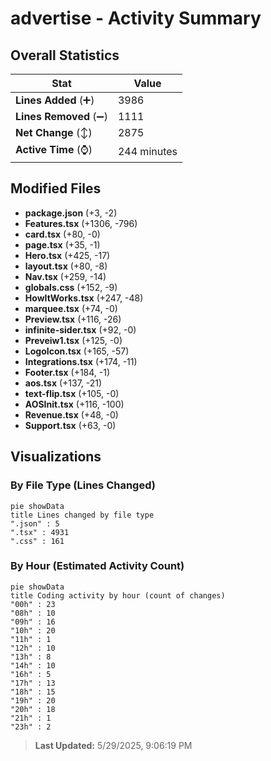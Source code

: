 # advertise - Activity Summary 

## Overall Statistics

| Stat                   | Value                                                             |
| ---------------------- | ----------------------------------------------------------------- |
| **Lines Added** (➕)   | 3986                                          |
| **Lines Removed** (➖) | 1111                                        |
| **Net Change** (↕)    | 2875                |
| **Active Time** (⌚)   | 244 minutes |


## Modified Files
- **package.json** (+3, -2)
- **Features.tsx** (+1306, -796)
- **card.tsx** (+80, -0)
- **page.tsx** (+35, -1)
- **Hero.tsx** (+425, -17)
- **layout.tsx** (+80, -8)
- **Nav.tsx** (+259, -14)
- **globals.css** (+152, -9)
- **HowItWorks.tsx** (+247, -48)
- **marquee.tsx** (+74, -0)
- **Preview.tsx** (+116, -26)
- **infinite-sider.tsx** (+92, -0)
- **Preveiw1.tsx** (+125, -0)
- **LogoIcon.tsx** (+165, -57)
- **Integrations.tsx** (+174, -11)
- **Footer.tsx** (+184, -1)
- **aos.tsx** (+137, -21)
- **text-flip.tsx** (+105, -0)
- **AOSInit.tsx** (+116, -100)
- **Revenue.tsx** (+48, -0)
- **Support.tsx** (+63, -0)

## Visualizations

### By File Type (Lines Changed)

```mermaid
pie showData
title Lines changed by file type
".json" : 5
".tsx" : 4931
".css" : 161
```

### By Hour (Estimated Activity Count)

```mermaid
pie showData
title Coding activity by hour (count of changes)
"00h" : 23
"08h" : 10
"09h" : 16
"10h" : 20
"11h" : 1
"12h" : 10
"13h" : 8
"14h" : 10
"16h" : 5
"17h" : 13
"18h" : 15
"19h" : 20
"20h" : 18
"21h" : 1
"23h" : 2
```


> **Last Updated:** 5/29/2025, 9:06:19 PM